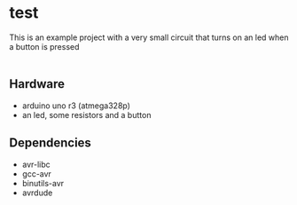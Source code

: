 # test 

This is an example project with a very small circuit that turns on an led when a button is pressed
<br>
<br>

## Hardware 

+ arduino uno r3 (atmega328p)
+ an led, some resistors and a button

## Dependencies 

+ avr-libc 
+ gcc-avr
+ binutils-avr
+ avrdude
